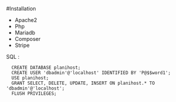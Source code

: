 #Installation

- Apache2
- Php
- Mariadb
- Composer
- Stripe

SQL : 

      CREATE DATABASE planihost;
      CREATE USER 'dbadmin'@'localhost' IDENTIFIED BY 'P@$$word1';
      USE planihost;
      GRANT SELECT, DELETE, UPDATE, INSERT ON planihost.* TO 'dbadmin'@'localhost';
      FLUSH PRIVILEGES;

